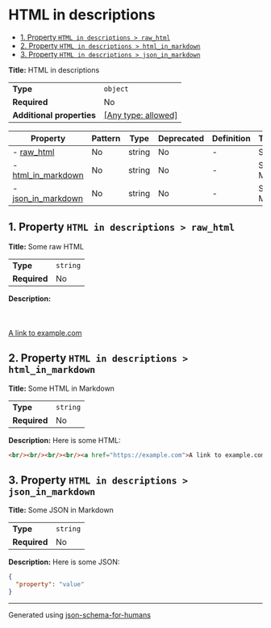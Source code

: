 # HTML in descriptions

- [1. Property `HTML in descriptions > raw_html`](#raw_html)
- [2. Property `HTML in descriptions > html_in_markdown`](#html_in_markdown)
- [3. Property `HTML in descriptions > json_in_markdown`](#json_in_markdown)

**Title:** HTML in descriptions

|                           |                                                                           |
| ------------------------- | ------------------------------------------------------------------------- |
| **Type**                  | `object`                                                                  |
| **Required**              | No                                                                        |
| **Additional properties** | [[Any type: allowed]](# "Additional Properties of any type are allowed.") |

| Property                                 | Pattern | Type   | Deprecated | Definition | Title/Description     |
| ---------------------------------------- | ------- | ------ | ---------- | ---------- | --------------------- |
| - [raw_html](#raw_html )                 | No      | string | No         | -          | Some raw HTML         |
| - [html_in_markdown](#html_in_markdown ) | No      | string | No         | -          | Some HTML in Markdown |
| - [json_in_markdown](#json_in_markdown ) | No      | string | No         | -          | Some JSON in Markdown |

## <a name="raw_html"></a>1. Property `HTML in descriptions > raw_html`

**Title:** Some raw HTML

|              |          |
| ------------ | -------- |
| **Type**     | `string` |
| **Required** | No       |

**Description:** <br/><br/><br/><br/><a href="https://example.com">A link to example.com</a>

## <a name="html_in_markdown"></a>2. Property `HTML in descriptions > html_in_markdown`

**Title:** Some HTML in Markdown

|              |          |
| ------------ | -------- |
| **Type**     | `string` |
| **Required** | No       |

**Description:** Here is some HTML:
```html
<br/><br/><br/><br/><a href="https://example.com">A link to example.com</a>
```

## <a name="json_in_markdown"></a>3. Property `HTML in descriptions > json_in_markdown`

**Title:** Some JSON in Markdown

|              |          |
| ------------ | -------- |
| **Type**     | `string` |
| **Required** | No       |

**Description:** Here is some JSON:
```json
{
  "property": "value"
}
```

----------------------------------------------------------------------------------------------------------------------------
Generated using [json-schema-for-humans](https://github.com/coveooss/json-schema-for-humans)
